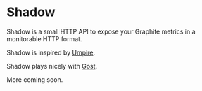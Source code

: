# Shadow

Shadow is a small HTTP API to expose your Graphite metrics in a monitorable HTTP format.

Shadow is inspired by [Umpire](https://github.com/heroku/umpire).

Shadow plays nicely with [Gost](https://github.com/cespare/gost).

More coming soon.
